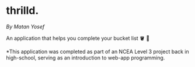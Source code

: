 # thrilld.
_By Matan Yosef_

An application that helps you complete your bucket list 🪣 📃

*This application was completed as part of an NCEA Level 3 project back in high-school, serving as an introduction to web-app programming.
